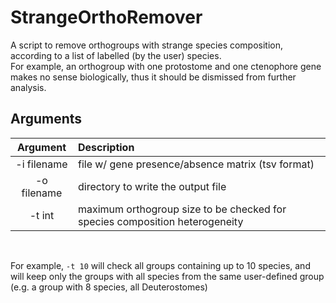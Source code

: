 # StrangeOrthoRemover

A script to remove orthogroups with strange species composition, according to a list of labelled (by the user) species. <br>
For example, an orthogroup with one protostome and one ctenophore gene makes no sense biologically, thus it should be dismissed from further analysis. 

## Arguments
Argument    |  Description             
:-------------:|:-----------------------
-i filename | file w/ gene presence/absence matrix (tsv format)
-o filename | directory to write the output file
-t int | maximum orthogroup size to be checked for species composition heterogeneity
<br>  

For example, `-t 10` will check all groups containing up to 10 species, and will keep only the groups with all species from the same user-defined group (e.g. a group with 8 species, all Deuterostomes)
